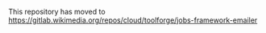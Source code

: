 This repository has moved to https://gitlab.wikimedia.org/repos/cloud/toolforge/jobs-framework-emailer
